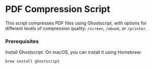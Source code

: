 # PDF Compression Script

This script compresses PDF files using Ghostscript, with options for different levels of compression quality: `/screen`, `/ebook`, or `/printer`.

### Prerequisites

Install Ghostscript. On macOS, you can install it using Homebrew:
```bash
brew install ghostscript
